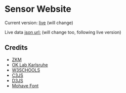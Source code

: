 # Sensor Website
Current version: [live](https://iot.a-kugel.de/sensor.html)  (will change)

Live data [json url:](https://iot.a-kugel.de/srv.php)  (will change too, following live version)

## Credits 
  * [ZKM](https://zkm.de/de)
  * [OK Lab Karlsruhe](https://ok-lab-karlsruhe.de/)
  * [W3SCHOOLS](https://www.w3schools.com/)
  * [C3JS](https://c3js.org/)
  * [D3JS](https://d3js.org/)
  * [Mohave Font](https://github.com/tokotype/Mohave-Typefaces)

  
